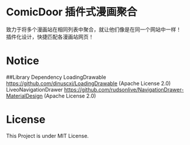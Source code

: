 # ComicDoor 插件式漫画聚合
致力于将多个漫画站在相同列表中聚合，就让他们像是在同一个网站中一样！  
插件化设计，快捷匹配各漫画站网页！

# Notice
##Library Dependency
LoadingDrawable https://github.com/dinuscxj/LoadingDrawable (Apache License 2.0)  
LiveoNavigationDrawer https://github.com/rudsonlive/NavigationDrawer-MaterialDesign (Apache License 2.0)  

# License
This Project is under MIT License.
